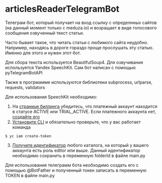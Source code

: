 # articlesReaderTelegramBot
Телеграм бот, который получает на вход ссылку с определнных сайтов (на данный момент только с meduza.io) и возращает в виде голосового сообщения озвученный текст статьи.

Часто бывает такое, что читать статьи с любимого сайта неудобно. Например, находясь в дороге гораздо проще прослушать эту статью. Именно для этого и нужен этот бот.

Для сбора текста используется BeautifulSoup4. Для озвучивания используется Yandex SpeechKit. Сам бот написан с помощью pyTelegramBotAPI

Также в прогрмамме используются библиотеки subprocess, urlparse, requests, validators

Для использования SpeechKit необходимо:

1) На [странице биллинга](https://console.cloud.yandex.ru/billing) убедитесь, что платежный аккаунт находится в статусе ACTIVE или TRIAL_ACTIVE. Если платежного аккаунта нет, [создайте его](https://cloud.yandex.ru/docs/billing/quickstart/#create_billing_account)
2) [Установите CLI](https://cloud.yandex.ru/docs/cli/quickstart#install) и обязательно проверьте, что у вас работает команда
```
$ yc iam create-token
```
3. [Получите идентификатор](https://cloud.yandex.ru/docs/resource-manager/operations/folder/get-id) любого каталога, на который у вашего аккаунта есть роль editor или выше. Данный идентификатор необходимо сохранить в переменную folderId в файле main.py

Для использования телеграмм бота необходимо создать его с помощью @BotFather и полученный токен записать в переменную TOKEN в файле main.py

